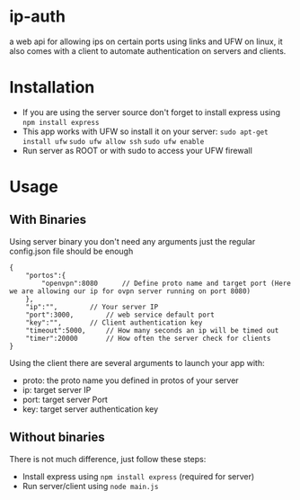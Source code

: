 # ip-auth
a web api for allowing ips on certain ports using links and UFW on linux, it also comes with a client to automate authentication on servers and clients.

# Installation

- If you are using the server source don't forget to install express using `npm install express`
- This app works with UFW so install it on your server:
`sudo apt-get install ufw`
`sudo ufw allow ssh`
`sudo ufw enable`
- Run server as ROOT or with sudo to access your UFW firewall




# Usage

## With Binaries

Using server binary you don't need any arguments just the regular config.json file should be enough

```
{
    "portos":{
        "openvpn":8080      // Define proto name and target port (Here we are allowing our ip for ovpn server running on port 8080)
    },
    "ip":"",        // Your server IP
    "port":3000,        // web service default port
    "key":"",       // Client authentication key
    "timeout":5000,     // How many seconds an ip will be timed out
    "timer":20000       // How often the server check for clients
}
```


Using the client there are several arguments to launch your app with:
- proto: the proto name you defined in protos of your server
- ip: target server IP
- port: target server Port
- key: target server authentication key


## Without binaries

There is not much difference, just follow these steps:
- Install express using `npm install express` (required for server)
- Run server/client using `node main.js`